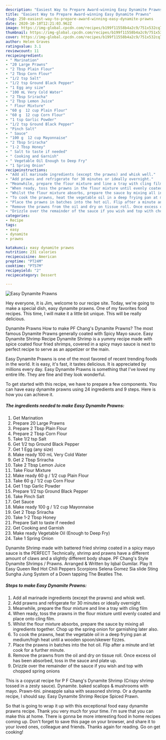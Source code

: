 ```yaml
---
description: "Easiest Way to Prepare Award-winning Easy Dynamite Prawns"
title: "Easiest Way to Prepare Award-winning Easy Dynamite Prawns"
slug: 250-easiest-way-to-prepare-award-winning-easy-dynamite-prawns
date: 2020-10-10T12:21:03.962Z
image: https://img-global.cpcdn.com/recipes/b199f11558b4a2c9/751x532cq70/easy-dynamite-prawns-recipe-main-photo.jpg
thumbnail: https://img-global.cpcdn.com/recipes/b199f11558b4a2c9/751x532cq70/easy-dynamite-prawns-recipe-main-photo.jpg
cover: https://img-global.cpcdn.com/recipes/b199f11558b4a2c9/751x532cq70/easy-dynamite-prawns-recipe-main-photo.jpg
author: Helen Graves
ratingvalue: 3.1
reviewcount: 11
recipeingredient:
- " Marination"
- "20 Large Prawns"
- "2 Tbsp Plain Flour"
- "2 Tbsp Corn Flour"
- "1/2 tsp Salt"
- "1/2 tsp Ground Black Pepper"
- "1 Egg any size"
- "100 mL Very Cold Water"
- "2 Tbsp Sriracha"
- "2 Tbsp Lemon Juice"
- " Flour Mixture"
- "60 g  12 cup Plain Flour"
- "60 g  12 cup Corn Flour"
- "1 tsp Garlic Powder"
- "1/2 tsp Ground Black Pepper"
- "Pinch Salt"
- " Sauce"
- "100 g  12 cup Mayonnaise"
- "2 Tbsp Sriracha"
- "1-2 Tbsp Honey"
- " Salt to taste if needed"
- " Cooking and Garnish"
- " Vegetable Oil Enough to Deep Fry"
- "1 Spring Onion"
recipeinstructions:
- "Add all marinade ingredients (except the prawns) and whisk well."
- "Add prawns and refrigerate for 30 minutes or ideally overnight."
- "Meanwhile, prepare the flour mixture and line a tray with cling film"
- "When ready, toss the prawns in the flour mixture until evenly coated and place onto cling film."
- "Whilst the flour mixture absorbs, prepare the sauce by mixing all ingredients together. Chop up the spring onion for garnishing later also."
- "To cook the prawns, heat the vegetable oil in a deep frying pan at medium/high heat until a wooden spoon/skewer fizzes."
- "Place the prawns in batches into the hot oil. Flip after a minute and let cook for a further minute."
- "Remove the prawns from the oil and dry on tissue roll. Once excess oil has been absorbed, toss in the sauce and plate up."
- "Drizzle over the remainder of the sauce if you wish and top with chopped spring onions"
categories:
- Recipe
tags:
- easy
- dynamite
- prawns

katakunci: easy dynamite prawns 
nutrition: 231 calories
recipecuisine: American
preptime: "PT24M"
cooktime: "PT57M"
recipeyield: "2"
recipecategory: Dessert

---
```



![Easy Dynamite Prawns](https://img-global.cpcdn.com/recipes/b199f11558b4a2c9/751x532cq70/easy-dynamite-prawns-recipe-main-photo.jpg)

Hey everyone, it is Jim, welcome to our recipe site. Today, we're going to make a special dish, easy dynamite prawns. One of my favorites food recipes. This time, I will make it a little bit unique. This will be really delicious.

Dynamite Prawns How to make PF Chang&#39;s Dynamite Prawns? The most famous Dynamite Prawns generally coated with Spicy Mayo sauce. Easy Dynamite Shrimp Recipe Dynamite Shrimp is a yummy recipe made with spice coated flour fried shrimps, covered in a spicy mayo sauce is next to perfect recipe to serve as an appetizer or the main.

Easy Dynamite Prawns is one of the most favored of recent trending foods in the world. It is easy, it's fast, it tastes delicious. It is appreciated by millions every day. Easy Dynamite Prawns is something that I've loved my entire life. They are fine and they look wonderful.


To get started with this recipe, we have to prepare a few components. You can have easy dynamite prawns using 24 ingredients and 9 steps. Here is how you can achieve it.

<!--inarticleads1-->

##### The ingredients needed to make Easy Dynamite Prawns:

1. Get  Marination
1. Prepare 20 Large Prawns
1. Prepare 2 Tbsp Plain Flour
1. Prepare 2 Tbsp Corn Flour
1. Take 1/2 tsp Salt
1. Get 1/2 tsp Ground Black Pepper
1. Get 1 Egg (any size)
1. Make ready 100 mL Very Cold Water
1. Get 2 Tbsp Sriracha
1. Take 2 Tbsp Lemon Juice
1. Take  Flour Mixture
1. Make ready 60 g / 1/2 cup Plain Flour
1. Take 60 g / 1/2 cup Corn Flour
1. Get 1 tsp Garlic Powder
1. Prepare 1/2 tsp Ground Black Pepper
1. Take Pinch Salt
1. Get  Sauce
1. Make ready 100 g / 1/2 cup Mayonnaise
1. Get 2 Tbsp Sriracha
1. Take 1-2 Tbsp Honey
1. Prepare  Salt to taste if needed
1. Get  Cooking and Garnish
1. Make ready  Vegetable Oil (Enough to Deep Fry)
1. Take 1 Spring Onion


Dynamite Shrimp made with battered fried shrimp coated in a spicy mayo sauce is the PERFECT Technically, shrimp and prawns have a different amount of claws and a slightly different body shape. PF Chang&#39;s Style Dynamite Shrimps / Prawns. Arranged &amp; Written by Iqbal Gumilar. Play It Easy Queen Red Hot Chili Peppers Scorpions Selena Gomez Sia slide Sting Sungha Jung System of a Down tapping The Beatles The. 

<!--inarticleads2-->

##### Steps to make Easy Dynamite Prawns:

1. Add all marinade ingredients (except the prawns) and whisk well.
1. Add prawns and refrigerate for 30 minutes or ideally overnight.
1. Meanwhile, prepare the flour mixture and line a tray with cling film
1. When ready, toss the prawns in the flour mixture until evenly coated and place onto cling film.
1. Whilst the flour mixture absorbs, prepare the sauce by mixing all ingredients together. Chop up the spring onion for garnishing later also.
1. To cook the prawns, heat the vegetable oil in a deep frying pan at medium/high heat until a wooden spoon/skewer fizzes.
1. Place the prawns in batches into the hot oil. Flip after a minute and let cook for a further minute.
1. Remove the prawns from the oil and dry on tissue roll. Once excess oil has been absorbed, toss in the sauce and plate up.
1. Drizzle over the remainder of the sauce if you wish and top with chopped spring onions


This is a copycat recipe for P F Chang&#39;s Dynamite Shrimp (Crispy shrimp tossed in a zesty sauce). Dynamite. baked scallops &amp; mushrooms with mayo. Prawn-tini. pineapple salsa with seasoned shrimp. Or a dynamite recipe, I should say. Easy Dynamite Shrimp Recipe Spiced Prawn. 

So that is going to wrap it up with this exceptional food easy dynamite prawns recipe. Thank you very much for your time. I'm sure that you can make this at home. There is gonna be more interesting food in home recipes coming up. Don't forget to save this page on your browser, and share it to your loved ones, colleague and friends. Thanks again for reading. Go on get cooking!
